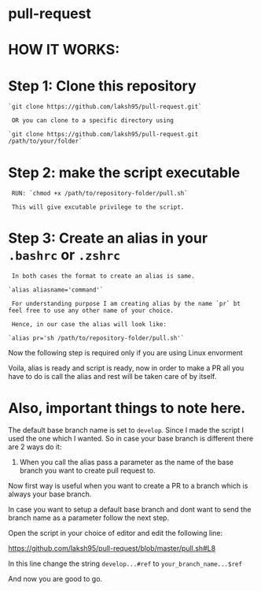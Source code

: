 # pull-request

# HOW IT WORKS:

# Step 1: Clone this repository
  
    `git clone https://github.com/laksh95/pull-request.git` 

     OR you can clone to a specific directory using 

    `git clone https://github.com/laksh95/pull-request.git /path/to/your/folder`
  
# Step 2: make the script executable

     RUN: `chmod +x /path/to/repository-folder/pull.sh`
    
     This will give excutable privilege to the script.
 
# Step 3: Create an alias in your `.bashrc` or `.zshrc` 

     In both cases the format to create an alias is same.

    `alias aliasname='command'`

     For understanding purpose I am creating alias by the name `pr` bt feel free to use any other name of your choice.

     Hence, in our case the alias will look like:

    `alias pr='sh /path/to/repository-folder/pull.sh'`
 
 Now the following step is required only if you are using Linux envorment
  
Voila, alias is ready and script is ready, now in order to make a PR all you have to do is call the alias and rest will be taken care of by itself.

# Also, important things to note here.

The default base branch name is set to `develop`. Since I made the script I used the one which I wanted. So in case your base branch is different there are 2 ways do it:

1. When you call the alias pass a parameter as the name of the base branch you want to create pull request to.

Now first way is useful when you want to create a PR to a branch which is always your base branch.

In case you want to setup a default base branch and dont want to send the branch name as a parameter follow the next step.

Open the script in your choice of editor and edit the following line:

https://github.com/laksh95/pull-request/blob/master/pull.sh#L8

In this line change the string `develop...#ref` to `your_branch_name...$ref`

And now you are good to go.
